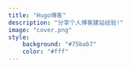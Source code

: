 ```yaml
---
title: "Hugo博客"
description: "分享个人博客建站经验!"
image: "cover.png"
style:
    background: "#75bab7"
    color: "#fff"
---
```

